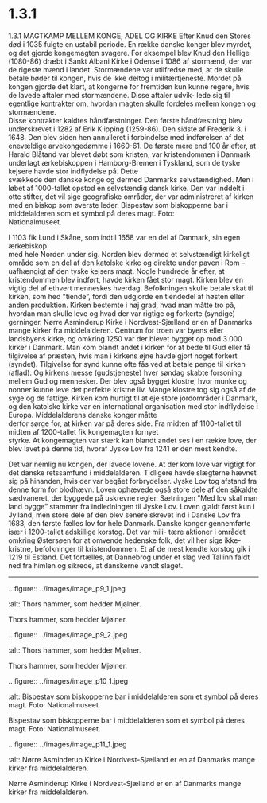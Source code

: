 # 1.3.1

1.3.1 
MAGTKAMP MELLEM KONGE, ADEL OG KIRKE
Efter Knud den Stores død i 1035 fulgte en ustabil 
periode. En række danske konger blev myrdet, og 
det gjorde kongemagten svagere. For eksempel blev 
Knud den Hellige (1080-86) dræbt i Sankt Albani 
Kirke i Odense i 1086 af stormænd, der var de rigeste 
mænd i landet. Stormændene var utilfredse med, at 
de skulle betale bøder til kongen, hvis de ikke deltog i 
militærtjeneste. Mordet på kongen gjorde det klart, 
at kongerne for fremtiden kun kunne regere, hvis de 
lavede aftaler med stormændene. Disse aftaler udvik-
lede sig til egentlige kontrakter om, hvordan magten 
skulle fordeles mellem kongen og stormændene.  
Disse kontrakter kaldtes håndfæstninger. Den første 
håndfæstning blev underskrevet i 1282 af Erik Klipping 
(1259-86). Den sidste af Frederik 3. i 1648. Den blev 
siden hen annulleret i forbindelse med indførelsen af det 
enevældige arvekongedømme i 1660-61.
De første mere end 100 år efter, at Harald Blåtand var 
blevet døbt som kristen, var kristendommen i Danmark 
underlagt ærkebiskoppen i Hamborg-Bremen i Tyskland, 
som	de	tyske	kejsere	 havde	stor	indflydelse	 på.	Dette	
svækkede den danske konge og dermed Danmarks 
selvstændighed. Men i løbet af 1000-tallet opstod en 
selvstændig dansk kirke. Den var inddelt i otte stifter, det 
vil	 sige	 geografiske	 områder,	 der	 var	 administreret	 af	
kirken med en biskop som øverste leder.
Bispestav som 
biskopperne bar i 
middelalderen som 
et symbol på deres 
magt. Foto:  
Nationalmuseet.
 
 I	1103	fik	Lund	i	Skåne,	som	indtil	1658	var	en	del	af	Danmark,	sin	egen	ærkebiskop	
med hele Norden under sig. Norden blev dermed et selvstændigt kirkeligt område 
som en del af den katolske kirke og direkte under paven i Rom – uafhængigt af den 
tyske kejsers magt. 
Nogle hundrede år efter, at kristendommen blev indført, havde kirken fået stor magt.
Kirken blev en vigtig del af ethvert menneskes hverdag. Befolkningen skulle 
betale skat til kirken, som hed ”tiende”, fordi den udgjorde en tiendedel af høsten 
eller anden produktion. Kirken bestemte i høj grad, hvad man måtte tro på, 
hvordan man skulle leve og hvad der var rigtige og forkerte (syndige) gerninger. 
Nørre Asminderup Kirke i Nordvest-Sjælland er en af Danmarks mange kirker 
fra middelalderen.
Centrum for troen var byens eller landsbyens kirke, og omkring 1250 var der 
blevet bygget op mod 3.000 kirker i Danmark. Man kom blandt andet i kirken for 
at bede til Gud eller få tilgivelse af præsten, hvis man i kirkens øjne havde gjort 
noget forkert (syndet). Tilgivelse for synd kunne ofte fås ved at betale penge til 
kirken	(aflad).	Og	kirkens	messe	(gudstjeneste)	hver	søndag	skabte	forsoning	
mellem Gud og mennesker.
Der blev også bygget klostre, hvor munke og nonner kunne leve det perfekte 
kristne liv. Mange klostre tog sig også af de syge og de fattige. Kirken kom hurtigt 
til at eje store jordområder i Danmark, og den katolske kirke var en international 
organisation	med	stor	indflydelse	i	Europa.	Middelalderens	danske	konger	måtte	
derfor sørge for, at kirken var på deres side.
Fra	 midten	 af	 1100-tallet	 til	 midten	 af	 1200-tallet	 fik	 kongemagten	 fornyet	
styrke. At kongemagten var stærk kan blandt andet ses i en række love, der blev 
lavet på denne tid, hvoraf Jyske Lov fra 1241 er den mest kendte. 
 
 Det var nemlig nu kongen, der lavede lovene. At der kom love var vigtigt for det 
danske retssamfund i middelalderen. Tidligere havde slægterne hævnet sig på 
hinanden, hvis der var begået forbrydelser. Jyske Lov tog afstand fra denne form 
for blodhævn. Loven ophævede også store dele af den såkaldte sædvaneret, der 
byggede på uskrevne regler.
Sætningen ”Med lov skal man land bygge” stammer fra indledningen til Jyske 
Lov. Loven gjaldt først kun i Jylland, men store dele af den blev senere skrevet 
ind i Danske Lov fra 1683, den første fælles lov for hele Danmark. 
Danske konger gennemførte især i 1200-tallet adskillige korstog. Det var mili-
tære aktioner i området omkring Østersøen for at omvende hedenske folk, det 
vil her sige ikke-kristne, befolkninger til kristendommen. Et af de mest kendte 
korstog gik i 1219 til Estland. Det fortælles, at Dannebrog under et slag ved 
Tallinn faldt ned fra himlen og sikrede, at danskerne vandt slaget.


---

<!-- Figures extracted from nearby pages -->

.. figure:: ../images/image_p9_1.jpeg

   :alt: Thors hammer, som hedder Mjølner.

   Thors hammer, som hedder Mjølner.

.. figure:: ../images/image_p9_2.jpeg

   :alt: Thors hammer, som hedder Mjølner.

   Thors hammer, som hedder Mjølner.

.. figure:: ../images/image_p10_1.jpeg

   :alt: Bispestav som biskopperne bar i middelalderen som et symbol på deres magt. Foto:  Nationalmuseet.

   Bispestav som biskopperne bar i middelalderen som et symbol på deres magt. Foto:  Nationalmuseet.

.. figure:: ../images/image_p11_1.jpeg

   :alt: Nørre Asminderup Kirke i Nordvest-Sjælland er en af Danmarks mange kirker fra middelalderen.

   Nørre Asminderup Kirke i Nordvest-Sjælland er en af Danmarks mange kirker fra middelalderen.
